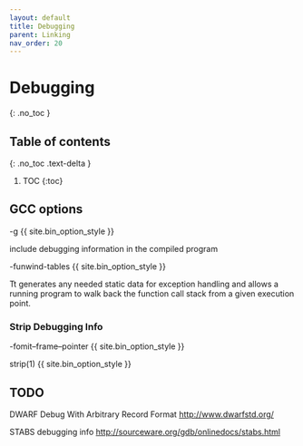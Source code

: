 ```yaml
---
layout: default
title: Debugging
parent: Linking
nav_order: 20
---
```


# Debugging
{: .no_toc }

## Table of contents
{: .no_toc .text-delta }

1. TOC
{:toc}



## GCC options

-g
{{ site.bin_option_style }}

include debugging information in the compiled program

-funwind-tables
{{ site.bin_option_style }}

Tt generates any needed static data for exception handling and allows a running program to walk back the function call stack from a given execution point.

### Strip Debugging Info

-fomit–frame–pointer
{{ site.bin_option_style }}

strip(1)
{{ site.bin_option_style }}

## TODO

DWARF
Debug With Arbitrary Record Format 
http://www.dwarfstd.org/

STABS debugging info
http://sourceware.org/gdb/onlinedocs/stabs.html


